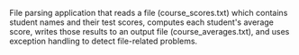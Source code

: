 File parsing application that reads a file (course_scores.txt) which contains student names and their test scores, computes each student's average score, 
writes those results to an output file (course_averages.txt), and uses exception handling to detect file-related problems. 

